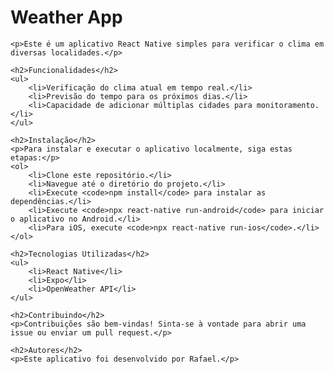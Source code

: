 <h1>Weather App</h1>
    
    <p>Este é um aplicativo React Native simples para verificar o clima em diversas localidades.</p>
    
    <h2>Funcionalidades</h2>
    <ul>
        <li>Verificação do clima atual em tempo real.</li>
        <li>Previsão do tempo para os próximos dias.</li>
        <li>Capacidade de adicionar múltiplas cidades para monitoramento.</li>
    </ul>
    
    <h2>Instalação</h2>
    <p>Para instalar e executar o aplicativo localmente, siga estas etapas:</p>
    <ol>
        <li>Clone este repositório.</li>
        <li>Navegue até o diretório do projeto.</li>
        <li>Execute <code>npm install</code> para instalar as dependências.</li>
        <li>Execute <code>npx react-native run-android</code> para iniciar o aplicativo no Android.</li>
        <li>Para iOS, execute <code>npx react-native run-ios</code>.</li>
    </ol>
    
    <h2>Tecnologias Utilizadas</h2>
    <ul>
        <li>React Native</li>
        <li>Expo</li>
        <li>OpenWeather API</li>
    </ul>
    
    <h2>Contribuindo</h2>
    <p>Contribuições são bem-vindas! Sinta-se à vontade para abrir uma issue ou enviar um pull request.</p>
    
    <h2>Autores</h2>
    <p>Este aplicativo foi desenvolvido por Rafael.</p>